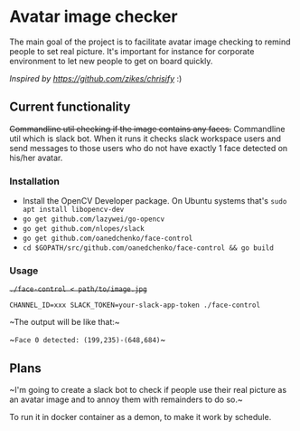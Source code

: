 # Avatar image checker
The main goal of the project is to facilitate avatar image checking to remind people to set real picture. It's important for instance for corporate environment to let new people to get on board quickly.

_Inspired by https://github.com/zikes/chrisify_ :)

## Current functionality
~~Commandline util checking if the image contains any faces.~~
Commandline util which is slack bot. When it runs it checks slack workspace users and send messages to those users who do not have exactly 1 face detected on his/her avatar.

### Installation
* Install the OpenCV Developer package. On Ubuntu systems that's `sudo apt install libopencv-dev`
* `go get github.com/lazywei/go-opencv`
* `go get github.com/nlopes/slack`
* `go get github.com/oanedchenko/face-control`
* `cd $GOPATH/src/github.com/oanedchenko/face-control && go build`

### Usage
~~`./face-control < path/to/image.jpg`~~

`CHANNEL_ID=xxx SLACK_TOKEN=your-slack-app-token ./face-control`

~The output will be like that:~

~`Face 0 detected: (199,235)-(648,684)`~

## Plans
~I'm going to create a slack bot to check if people use their real picture as an avatar image and to annoy them with remainders to do so.~

To run it in docker container as a demon, to make it work by schedule.
